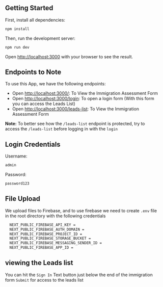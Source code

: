 

## Getting Started

First, install all dependencies:

```bash
npm install
```

Then, run the development server:

```bash
npm run dev

```

Open [http://localhost:3000](http://localhost:3000) with your browser to see the result.


## Endpoints to Note

To use this App, we have the following endpoints:

- Open [http://localhost:3000/](http://localhost:3000/): To View the Immigration Assessment Form
- Open [http://localhost:3000/login](http://localhost:3000/login): To open a login form (With this form you can access the Leads List)
- Open [http://localhost:3000/leads-list](http://localhost:3000/leads-list): To View the Immigration Assessment Form

**Note:** To better see how the `/leads-list` endpoint is protected, try to access the `/leads-list` before logging in with the `login`

## Login Credentials
Username:
```bash
admin
```

Password:
```bash
password123
```

## File Upload
We upload files to Firebase, and to use firebase we need to create `.env` file in the root directory with the following credentials
```bash
  NEXT_PUBLIC_FIREBASE_API_KEY = 
  NEXT_PUBLIC_FIREBASE_AUTH_DOMAIN = 
  NEXT_PUBLIC_FIREBASE_PROJECT_ID =
  NEXT_PUBLIC_FIREBASE_STORAGE_BUCKET =
  NEXT_PUBLIC_FIREBASE_MESSAGING_SENDER_ID =
  NEXT_PUBLIC_FIREBASE_APP_ID =
```

## viewing the Leads list
You can hit the `Sign In` Text button just below the end of the immigration form `Submit` for access to the leads list
